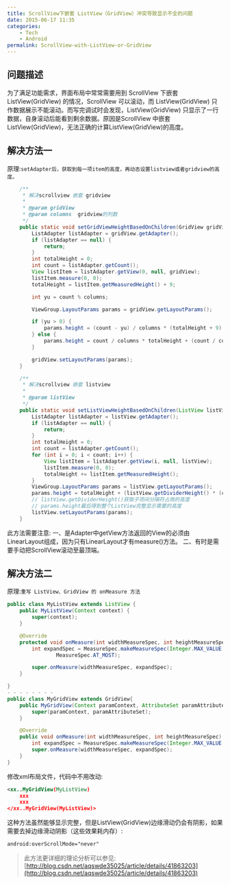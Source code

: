 ```yaml
---
title: ScrollView下嵌套 ListView（GridView）冲突导致显示不全的问题
date: 2015-06-17 11:35
categories: 
    - Tech
    - Android
permalink: ScrollView-with-ListView-or-GridView
---
```


## 问题描述
为了满足功能需求，界面布局中常常需要用到 ScrollView 下嵌套 ListView(GridView) 的情况，ScrollView 可以滚动，而 ListView(GridView) 只作数据展示不能滚动。而写完调试时会发现，ListView(GridView) 只显示了一行数据，自身滚动后能看到剩余数据。原因是ScrollView 中嵌套 ListView(GridView)，无法正确的计算ListView(GridView)的高度。

## 解决方法一
原理:`setAdapter后，获取到每一项item的高度，再动态设置listview或者gridview的高度。`
``` Java
    /**
     * 解决scrollview 嵌套 gridview
     *
     * @param gridView
     * @param columns  gridview的列数
     */
    public static void setGridViewHeightBasedOnChildren(GridView gridView, int columns) {
        ListAdapter listAdapter = gridView.getAdapter();
        if (listAdapter == null) {
            return;
        }
        int totalHeight = 0;
        int count = listAdapter.getCount();
        View listItem = listAdapter.getView(0, null, gridView);
        listItem.measure(0, 0);
        totalHeight = listItem.getMeasuredHeight() + 9;

        int yu = count % columns;

        ViewGroup.LayoutParams params = gridView.getLayoutParams();

        if (yu > 0) {
            params.height = (count - yu) / columns * (totalHeight + 9) + totalHeight;
        } else {
            params.height = count / columns * totalHeight + (count / columns - 1) * 9;
        }

        gridView.setLayoutParams(params);
    }

    /**
     * 解决scrollview 嵌套 listview
     *
     * @param listView
     */
    public static void setListViewHeightBasedOnChildren(ListView listView) {
        ListAdapter listAdapter = listView.getAdapter();
        if (listAdapter == null) {
            return;
        }
        int totalHeight = 0;
        int count = listAdapter.getCount();
        for (int i = 0; i < count; i++) {
            View listItem = listAdapter.getView(i, null, listView);
            listItem.measure(0, 0);
            totalHeight += listItem.getMeasuredHeight();
        }
        ViewGroup.LayoutParams params = listView.getLayoutParams();
        params.height = totalHeight + (listView.getDividerHeight() * (count - 1));
        // listView.getDividerHeight()获取子项间分隔符占用的高度
        // params.height最后得到整个ListView完整显示需要的高度
        listView.setLayoutParams(params);
    }
```
此方法需要注意:
一、是Adapter中getView方法返回的View的必须由LinearLayout组成，因为只有LinearLayout才有measure()方法。
二、有时是需要手动把ScrollView滚动至最顶端。

## 解决方法二
原理:`重写 ListView、GridView 的 onMeasure 方法`
``` Java
public class MyListView extends ListView {
    public MyListView(Context context) {
        super(context);
    }

    @Override
    protected void onMeasure(int widthMeasureSpec, int heightMeasureSpec) {
        int expandSpec = MeasureSpec.makeMeasureSpec(Integer.MAX_VALUE >> 2,
                MeasureSpec.AT_MOST);

        super.onMeasure(widthMeasureSpec, expandSpec);
    }

} 
- - - - - - - -
public class MyGridView extends GridView{
    public MyGridView(Context paramContext, AttributeSet paramAttributeSet) {
        super(paramContext, paramAttributeSet);
    }

    @Override
    public void onMeasure(int widthMeasureSpec, int heightMeasureSpec) {
        int expandSpec = MeasureSpec.makeMeasureSpec(Integer.MAX_VALUE >> 2,MeasureSpec.AT_MOST);
        super.onMeasure(widthMeasureSpec, expandSpec);
    }
}
```
修改xml布局文件，代码中不用改动:
``` Xml
<xx..MyGridView(MyListView)
    xxx
    xxx
</xx..MyGridView(MyListView)>
```
这种方法虽然能够显示完整，但是ListView(GridView)边缘滑动仍会有阴影，如果需要去掉边缘滑动阴影（这些效果耗内存）:
``` Xml
android:overScrollMode="never"
```
> 此方法更详细的理论分析可以参见:
[http://blog.csdn.net/aqswde35025/article/details/41863203](http://blog.csdn.net/aqswde35025/article/details/41863203)